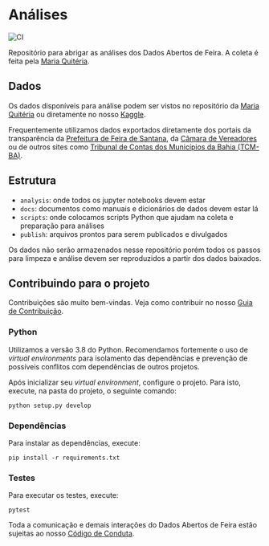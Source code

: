 # Análises

![CI](https://github.com/DadosAbertosDeFeira/analises/workflows/CI/badge.svg)

Repositório para abrigar as análises dos Dados Abertos de Feira.
A coleta é feita pela [Maria Quitéria](https://github.com/DadosAbertosDeFeira/maria-quiteria).

## Dados

Os dados disponíveis para análise podem ser vistos no repositório da [Maria Quitéria](https://github.com/DadosAbertosDeFeira/analises#dados)
ou diretamente no nosso [Kaggle](https://www.kaggle.com/dadosabertosdefeira/).

Frequentemente utilizamos dados exportados diretamente dos portais da transparência da
[Prefeitura de Feira de Santana](http://www.transparencia.feiradesantana.ba.gov.br/),
da [Câmara de Vereadores](https://www.transparencia.feiradesantana.ba.leg.br/)
ou de outros sites como [Tribunal de Contas dos Municípios da Bahia (TCM-BA)](https://www.tcm.ba.gov.br/).

## Estrutura

* `analysis`: onde todos os jupyter notebooks devem estar
* `docs`: documentos como manuais e dicionários de dados devem estar lá
* `scripts`: onde colocamos scripts Python que ajudam na coleta e preparação para análises
* `publish`: arquivos prontos para serem publicados e divulgados

Os dados não serão armazenados nesse repositório porém todos os passos
para limpeza e análise devem ser reproduzidos a partir dos dados baixados.

## Contribuindo para o projeto

Contribuições são muito bem-vindas. Veja como contribuir no nosso [Guia de Contribuição](CONTRIBUTING.md).

### Python

Utilizamos a versão 3.8 do Python. Recomendamos fortemente o uso de _virtual environments_ para isolamento
das dependências e prevenção de possíveis conflitos com dependências de outros projetos.

Após inicializar seu _virtual environment_, configure o projeto. Para isto, execute, na pasta do projeto, o seguinte comando:

```
python setup.py develop
```

### Dependências

Para instalar as dependências, execute:

```
pip install -r requirements.txt
```

### Testes

Para executar os testes, execute:

```
pytest
```

Toda a comunicação e demais interações do Dados Abertos de Feira estão sujeitas
ao nosso [Código de Conduta](https://github.com/DadosAbertosDeFeira/maria-quiteria/blob/main/CODE_OF_CONDUCT.md).
